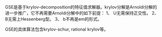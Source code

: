 GSE是基于krylov-decomposition的特征值求解器。krylov分解是Arnoldi分解的进一步推广，它不再需要Arnoldi分解中的如下前提：
1、	U无需保持正交性。
2、	B无需上Hessenberg型。
3、	b不再是em的形式。

GSE的具体算法包含krylov-schur, rational krylov等。

